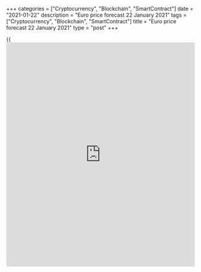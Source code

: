 +++
categories = ["Cryptocurrency", "Blockchain", "SmartContract"]
date = "2021-01-22"
description = "Euro price forecast 22 January 2021"
tags = ["Cryptocurrency", "Blockchain", "SmartContract"]
title = "Euro price forecast 22 January 2021"
type = "post"
+++

{{<iframe id="large-banner" src="https://www.bounty.group/#slide=4.0" width="100%" height="600" scrolling="no" style="border: 0px solid rgb(216, 221, 230); border-radius: 3px;">}}

2021-01-22

2021-01-22

Euro has a compass. Forecast as of 22.01.2021Dmitri Demidenko

If you do not want to lose being in a losing position, you should create
confusion. It is difficult to discourage [investor](https://www.fintechee.com/tutorial-for-forex-trading/investor-mode/)s who are willing to
buy the [EURUSD][1]. The best way to press down the euro is to address
uncertainty. Let us discuss the Forex outlook and make up a trading
plan.

## Weekly euro fundamental forecast

Christine Lagarde failed to drop the euro, but she didn’t let the single
European currency grow, which could be recognized as the ECB success
under the current conditions. Although the Governing Council admitted
that concerns about the rapid strengthening of the euro have eased, and
the euro-area bond yields increased, the [EURUSD][1] bulls failed to
draw the price above figure 22 bottom. The reason is the confusion
created by Lagarde.

What is good, what is bad. At a press conference shortly after the
[policy](https://www.fintechee.com/policy/) announcement, Lagarde spoke about both positive and negative
aspects of the development of the world and European economies. As
positive sides, Lagarde enumerated the beginning of vaccination, the
Brexit deal, the European Rescue Fund, a decrease in political
uncertainty in the United States, and the success of the euro-area
manufacturing. The negative points are the pandemic and lockdowns in the
euro-area countries, the likely double-dip recession, and stubbornly low
inflation.

The Governing Council stands ready to adjust the pandemic asset purchase
program but doesn’t say how exactly. Most of the uncertainty must result
from Christine Lagarde's announcement that PEPP will be scaled up or
down based on market data, including [terms](https://www.fintechee.com/terms/) and conditions of bank
lending and sovereign and corporate bond rates. It would seem that the
ECB suggests yield targeting following the example of the central banks
of Japan and Australia. Still, unlike them, the ECB uses not one but
several criteria. The central bank doesn’t explain how exactly it should
adjust its asset purchases. The market is confused, which is
traditionally supports safe-haven assets. That is why the [EURUSD][1]
could not rise high.

Christine Lagarde noted that financial conditions are the compass, and
inflation is the anchor. At the same time, the fact that the ECB asset
purchases under the PEPP are scaling down supports the euro.

### Dynamics of ECB asset purchases



 _Source_ _: Nordea Markets_

ECB has given way to the Fed, whose meeting will highlight the last week
of January. The Federal Reserve must be satisfied with the increase of
inflation expectations suggested by different market indicators,
including bond breakeven inflation rates, interest rate swaps, and
hedging costs. But isn’t it an illusion? According to the Baupost Group,
the US central bank and government have convinced [investor](https://www.fintechee.com/tutorial-for-forex-trading/investor-mode/)s that the
risk has simply disappeared. As a result, the market cannot fulfill its
function of determining prices. __

### Dynamics of US inflation expectations



 _Source_ _: Bloomberg_

In fact, the growth of the US stock indexes during the COVID-19 pandemic
and GDP downturn is not natural. The higher the [S&P 500][2] grow, the
more likely the correction is to start. If the US equities go down, the
euro will be pressed down.

### Weekly [EURUSD][1] trading plan

If the euro-area PMI data are strong in January, it will signal that the
euro-area economy has adopted to the pandemic. In this case, the
[EURUSD][1] could rise above 1.22. Hold up the longs entered at [1.208
and 1.2125][3], but prepare for the violent price swings. As I noted
earlier, the euro rally won’t be easy.



The content of this article reflects the author’s opinion and does not
necessarily reflect the official position of LiteForex. The material
published on this page is provided for informational purposes only and
should not be considered as the provision of investment advice for the
purposes of Directive 2004/39/EC.

Rate this article:

{{value}}

( {{count}} {{title}} )

   1. my.liteforex.com/trading/chart?symbol=EURUSD&returnUrl=true
   2. my.liteforex.com/trading/chart?symbol=SPX&returnUrl=true
   3. www.liteforex.com/blog/analysts-opinions/how-long-will-the-eurusd-be-falling-forecast-as-of-18012021/